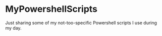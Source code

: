 MyPowershellScripts
===================

Just sharing some of my not-too-specific Powershell scripts I use during my day.

